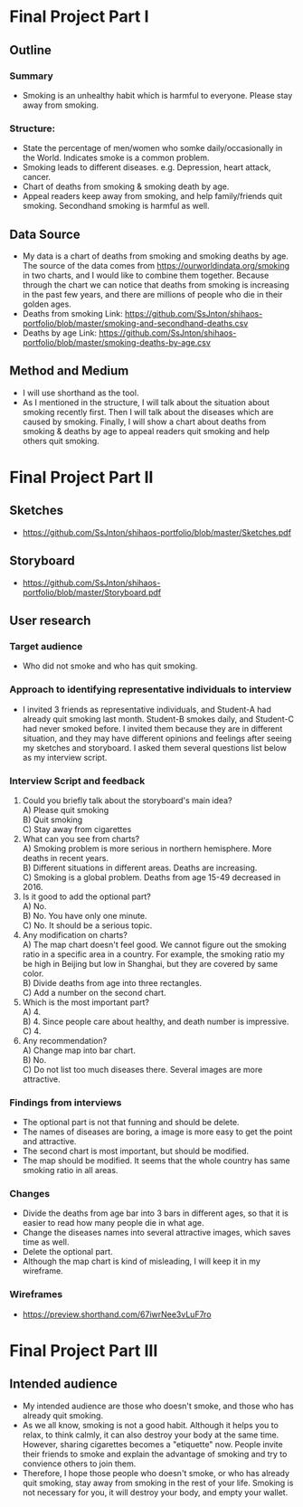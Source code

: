# Final Project Part I

## Outline
### Summary
* Smoking is an unhealthy habit which is harmful to everyone. Please stay away from smoking.
### Structure:
* State the percentage of men/women who somke daily/occasionally in the World. Indicates smoke is a common problem.
* Smoking leads to different diseases. e.g. Depression, heart attack, cancer.
* Chart of deaths from smoking & smoking death by age.
* Appeal readers keep away from smoking, and help family/friends quit smoking. Secondhand smoking is harmful as well.

## Data Source
* My data is a chart of deaths from smoking and smoking deaths by age. The source of the data comes from  https://ourworldindata.org/smoking in two charts, and I would like to combine them together. Because through the chart we can notice that deaths from smoking is increasing in the past few years, and there are millions of people who die in their golden ages.
* Deaths from smoking Link: https://github.com/SsJnton/shihaos-portfolio/blob/master/smoking-and-secondhand-deaths.csv
* Deaths by age Link: https://github.com/SsJnton/shihaos-portfolio/blob/master/smoking-deaths-by-age.csv

## Method and Medium
* I will use shorthand as the tool.
* As I mentioned in the structure, I will talk about the situation about smoking recently first. Then I will talk about the diseases which are caused by smoking. Finally, I will show a chart about deaths from smoking & deaths by age to appeal readers quit smoking and help others quit smoking.


# Final Project Part II

## Sketches
* https://github.com/SsJnton/shihaos-portfolio/blob/master/Sketches.pdf

## Storyboard
* https://github.com/SsJnton/shihaos-portfolio/blob/master/Storyboard.pdf

## User research
### Target audience
* Who did not smoke and who has quit smoking.

### Approach to identifying representative individuals to interview
* I invited 3 friends as representative individuals, and Student-A had already quit smoking last month. Student-B smokes daily, and Student-C had never smoked before. I invited them because they are in different situation, and they may have different opinions and feelings after seeing my sketches and storyboard. I asked them several questions list below as my interview script.

### Interview Script and feedback
1. Could you briefly talk about the storyboard's main idea?<br/>
A) Please quit smoking<br/>
B) Quit smoking<br/>
C) Stay away from cigarettes<br/>
2. What can you see from charts?<br/>
A) Smoking problem is more serious in northern hemisphere. More deaths in recent years.<br/>
B) Different situations in different areas. Deaths are increasing.<br/>
C) Smoking is a global problem. Deaths from age 15-49 decreased in 2016.<br/>
3. Is it good to add the optional part?<br/>
A) No.<br/>
B) No. You have only one minute.<br/>
C) No. It should be a serious topic.<br/>
4. Any modification on charts?<br/>
A) The map chart doesn't feel good. We cannot figure out the smoking ratio in a specific area in a country. For example, the smoking ratio my be high in Beijing but low in Shanghai, but they are covered by same color.<br/>
B) Divide deaths from age into three rectangles.<br/>
C) Add a number on the second chart.<br/>
5. Which is the most important part?<br/>
A) 4.<br/>
B) 4. Since people care about healthy, and death number is impressive.<br/>
C) 4.<br/>
6. Any recommendation?<br/>
A) Change map into bar chart.<br/>
B) No.<br/>
C) Do not list too much diseases there. Several images are more attractive.<br/>

### Findings from interviews
* The optional part is not that funning and should be delete.
* The names of diseases are boring, a image is more easy to get the point and attractive.
* The second chart is most important, but should be modified.
* The map should be modified. It seems that the whole country has same smoking ratio in all areas.

### Changes
* Divide the deaths from age bar into 3 bars in different ages, so that it is easier to read how many people die in what age.
* Change the diseases names into several attractive images, which saves time as well.
* Delete the optional part. 
* Although the map chart is kind of misleading, I will keep it in my wireframe.

### Wireframes
* https://preview.shorthand.com/67iwrNee3vLuF7ro


# Final Project Part III

## Intended audience
* My intended audience are those who doesn't smoke, and those who has already quit smoking.
* As we all know, smoking is not a good habit. Although it helps you to relax, to think calmly, it can also destroy your body at the same time. However, sharing cigarettes becomes a "etiquette" now. People invite their friends to smoke and explain the advantage of smoking and try to convience others to join them. 
* Therefore, I hope those people who doesn't smoke, or who has already quit smoking, stay away from smoking in the rest of your life. Smoking is not necessary for you, it will destroy your body, and empty your wallet.


